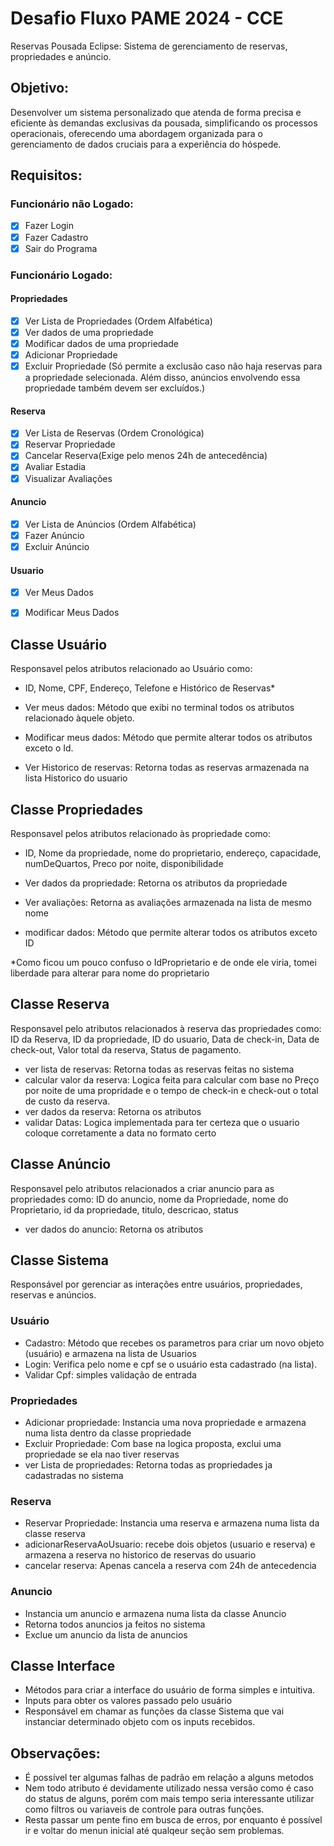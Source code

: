 # Desafio Fluxo PAME 2024 - CCE
Reservas Pousada Eclipse: Sistema de gerenciamento de reservas, propriedades e anúncio.

## Objetivo:
Desenvolver um sistema personalizado que atenda de forma precisa e eficiente às demandas exclusivas da pousada, simplificando os processos operacionais, oferecendo uma abordagem organizada para o gerenciamento de dados cruciais para a experiência do hóspede.

## Requisitos:

### Funcionário não Logado:
- [x] Fazer Login
- [x] Fazer Cadastro
- [x] Sair do Programa

### Funcionário Logado:

#### Propriedades
- [x] Ver Lista de Propriedades (Ordem Alfabética)
- [x] Ver dados de uma propriedade
- [x] Modificar dados de uma propriedade
- [x] Adicionar Propriedade
- [x] Excluir Propriedade (Só permite a exclusão caso não haja reservas para a propriedade selecionada. Além disso, anúncios envolvendo essa propriedade também devem ser excluídos.)

#### Reserva
- [x] Ver Lista de Reservas (Ordem Cronológica)
- [x] Reservar Propriedade
- [x] Cancelar Reserva(Exige pelo menos 24h de antecedência)
- [x] Avaliar Estadia
- [x] Visualizar Avaliações

#### Anuncio
- [x] Ver Lista de Anúncios (Ordem Alfabética)
- [x] Fazer Anúncio
- [x] Excluir Anúncio

#### Usuario
- [x] Ver Meus Dados
- [x] Modificar Meus Dados


## Classe Usuário
Responsavel pelos atributos relacionado ao Usuário como:
- ID, Nome, CPF, Endereço, Telefone e Histórico de Reservas*

- Ver meus dados: Método que exibi no terminal todos os atributos relacionado àquele objeto.
- Modificar meus dados: Método que permite alterar todos os atributos exceto o Id.
- Ver Historico de reservas: Retorna todas as reservas armazenada na lista Historico do usuario

## Classe Propriedades
Responsavel pelos atributos relacionado às propriedade como:
- ID, Nome da propriedade, nome do proprietario, endereço, capacidade, numDeQuartos, Preco por noite, disponibilidade

- Ver dados da propriedade: Retorna os atributos da propriedade
- Ver avaliações: Retorna as avaliações armazenada na lista de mesmo nome
- modificar dados: Método que permite alterar todos os atributos exceto ID

*Como ficou um pouco confuso o IdProprietario e de onde ele viria, tomei liberdade para alterar para nome do proprietario

## Classe Reserva
Responsavel pelo atributos relacionados à reserva das propriedades como:
ID da Reserva, ID da propriedade, ID do usuario, Data de check-in, Data de check-out, Valor total da reserva, Status de pagamento.

- ver lista de reservas: Retorna todas as reservas feitas no sistema
- calcular valor da reserva: Logica feita para calcular com base no Preço por noite de uma propridade e o tempo de check-in e check-out o total de custo da reserva.
- ver dados da reserva: Retorna os atributos
- validar Datas: Logica implementada para ter certeza que o usuario coloque corretamente a data no formato certo

## Classe Anúncio
Responsavel pelo atributos relacionados a criar anuncio para as propriedades como:
ID do anuncio, nome da Propriedade, nome do Proprietario, id da propriedade, titulo, descricao, status

- ver dados do anuncio: Retorna os atributos

## Classe Sistema 
Responsável por gerenciar as interações entre usuários, propriedades, reservas e anúncios.

### Usuário
- Cadastro: Método que recebes os parametros para criar um novo objeto (usuário) e armazena na lista de Usuarios
- Login: Verifica pelo nome e cpf se o usuário esta cadastrado (na lista).
- Validar Cpf: simples validação de entrada 

### Propriedades
- Adicionar propriedade: Instancia uma nova propriedade e armazena numa lista dentro da classe propriedade
- Excluir Propriedade: Com base na logica proposta, exclui uma propriedade se ela nao tiver reservas
- ver Lista de propriedades: Retorna todas as propriedades ja cadastradas no sistema

### Reserva
- Reservar Propriedade: Instancia uma reserva e armazena numa lista da classe reserva
- adicionarReservaAoUsuario: recebe dois objetos (usuario e reserva) e armazena a reserva no historico de reservas do usuario
- cancelar reserva: Apenas cancela a reserva com 24h de antecedencia

### Anuncio
- Instancia um anuncio e armazena numa lista da classe Anuncio
- Retorna todos anuncios ja feitos no sistema
- Exclue um anuncio da lista de anuncios

## Classe Interface 
- Métodos para criar a interface do usuário de forma simples e intuitiva.
- Inputs para obter os valores passado pelo usuário
- Responsável em chamar as funções da classe Sistema que vai instanciar determinado objeto com os inputs recebidos.

## Observações:

- É possível ter algumas falhas de padrão em relação a alguns metodos
- Nem todo atributo é devidamente utilizado nessa versão como é caso do status de alguns, porém com mais tempo seria interessante utilizar como filtros ou variaveis de controle para outras funções.
- Resta passar um pente fino em busca de erros, por enquanto é possível ir e voltar do menun inicial até qualqeur seção sem problemas.